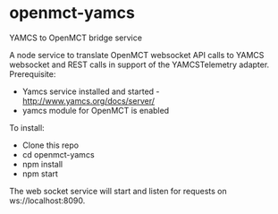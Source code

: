 # openmct-yamcs
YAMCS to OpenMCT bridge service

A node service to translate OpenMCT websocket API calls to YAMCS websocket and REST calls in support of the YAMCSTelemetry adapter.
Prerequisite: 
* Yamcs service installed and started - http://www.yamcs.org/docs/server/
* yamcs module for OpenMCT is enabled

To install: 

* Clone this repo
* cd openmct-yamcs
* npm install
* npm start

The web socket service will start and listen for requests on ws://localhost:8090. 
